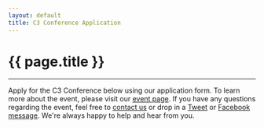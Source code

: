 ```yaml
---
layout: default
title: C3 Conference Application
---
```

# {{ page.title }}
***

Apply for the C3 Conference below using our application form. To learn more about the event, please visit our [event page](http://c3inspire.com/kw-c3-conference/).
If you have any questions regarding the event, feel free to [contact us](http://c3inspire.com/contact-us/) or drop in a [Tweet](http://twitter.com/c3_conference) or [Facebook message](http://www.facebook.com/c3inspire).
We're always happy to help and hear from you.
